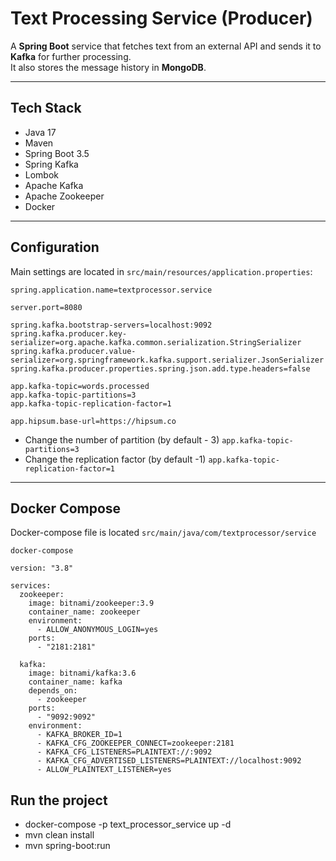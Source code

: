 # Text Processing Service (Producer)

A **Spring Boot** service that fetches text from an external API and sends it to **Kafka** for further processing.  
It also stores the message history in **MongoDB**.

---

## Tech Stack
- Java 17
- Maven
- Spring Boot 3.5
- Spring Kafka
- Lombok
- Apache Kafka
- Apache Zookeeper
- Docker

---

## Configuration

Main settings are located in `src/main/resources/application.properties`:

```properties
spring.application.name=textprocessor.service

server.port=8080

spring.kafka.bootstrap-servers=localhost:9092
spring.kafka.producer.key-serializer=org.apache.kafka.common.serialization.StringSerializer
spring.kafka.producer.value-serializer=org.springframework.kafka.support.serializer.JsonSerializer
spring.kafka.producer.properties.spring.json.add.type.headers=false

app.kafka-topic=words.processed
app.kafka-topic-partitions=3
app.kafka-topic-replication-factor=1

app.hipsum.base-url=https://hipsum.co
```

- Change the number of partition (by default - 3) ```app.kafka-topic-partitions=3``` 
- Change the replication factor (by default -1) ```app.kafka-topic-replication-factor=1```
---

## Docker Compose
Docker-compose file is located `src/main/java/com/textprocessor/service`

```
docker-compose

version: "3.8"

services:
  zookeeper:
    image: bitnami/zookeeper:3.9
    container_name: zookeeper
    environment:
      - ALLOW_ANONYMOUS_LOGIN=yes
    ports:
      - "2181:2181"

  kafka:
    image: bitnami/kafka:3.6
    container_name: kafka
    depends_on:
      - zookeeper
    ports:
      - "9092:9092"
    environment:
      - KAFKA_BROKER_ID=1
      - KAFKA_CFG_ZOOKEEPER_CONNECT=zookeeper:2181
      - KAFKA_CFG_LISTENERS=PLAINTEXT://:9092
      - KAFKA_CFG_ADVERTISED_LISTENERS=PLAINTEXT://localhost:9092
      - ALLOW_PLAINTEXT_LISTENER=yes

```

## Run the project
- docker-compose -p text_processor_service up -d
- mvn clean install
- mvn spring-boot:run


